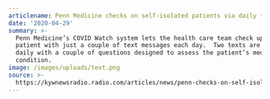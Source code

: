 ```yaml
---
articlename: Penn Medicine checks on self-isolated patients via daily texts
date: '2020-04-29'
summary: >-
  Penn Medicine’s COVID Watch system lets the health care team check up on a
  patient with just a couple of text messages each day.  Two texts are sent out
  daily with a couple of questions designed to assess the patient’s medical
  condition.
image: /images/uploads/text.png
source: >-
  https://kywnewsradio.radio.com/articles/news/penn-checks-on-self-isolated-coronavirus-patients-by-texts
---
```


